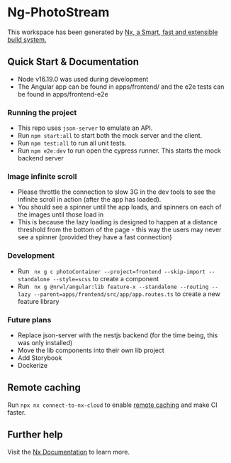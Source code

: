 # Ng-PhotoStream

This workspace has been generated by [Nx, a Smart, fast and extensible build system.](https://nx.dev)

## Quick Start & Documentation

- Node v16.19.0 was used during development
- The Angular app can be found in apps/frontend/ and the e2e tests can be found in apps/frontend-e2e

### Running the project

- This repo uses `json-server` to emulate an API.
- Run `npm start:all` to start both the mock server and the client.
- Run `npm test:all` to run all unit tests.
- Run `npm e2e:dev` to run open the cypress runner. This starts the mock backend server

### Image infinite scroll

- Please throttle the connection to slow 3G in the dev tools to see the infinite scroll in action (after the app has
  loaded).
- You should see a spinner until the app loads, and spinners on each of the images until those load in
- This is because the lazy loading is designed to happen at a distance threshold from the bottom of the page - this way
  the users may never see a spinner (provided they have a fast connection)

### Development

- Run ` nx g c photoContainer --project=frontend --skip-import --standalone --style=scss` to create a component
- Run ` nx g @nrwl/angular:lib feature-x --standalone --routing --lazy --parent=apps/frontend/src/app/app.routes.ts` to
  create a new feature library

### Future plans

- Replace json-server with the nestjs backend (for the time being, this was only installed)
- Move the lib components into their own lib project
- Add Storybook
- Dockerize

## Remote caching

Run `npx nx connect-to-nx-cloud` to enable [remote caching](https://nx.app) and make CI faster.

## Further help

Visit the [Nx Documentation](https://nx.dev) to learn more.

